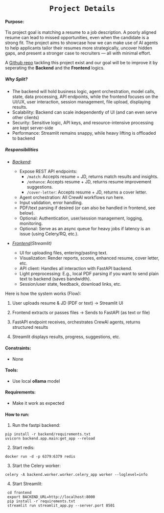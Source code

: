 # <center>**`Project Details`**</center>

#### **Purpose**:

Tis project goal is matching a resume to a job description. A poorly aligned resume can lead to missed opportunities, even when the candidate is a strong fit. The project aims to showcase how we can make use of AI agents to help applicants tailor their resumes more strategically, uncover hidden gaps, and present a stronger case to recruiters — all with minimal effort.

A [Github repo](https://github.com/vikrambhat2/MultiAgents-with-CrewAI-ResumeJDMatcher) tackling this project exist and our goal will be to improve it by seperating the **Backend** and the **Frontend** logics.

##### **Why Split**?

 - The backend will hold business logic, agent orchestration, model calls, state, data processing, API endpoints, while the frontend focuses on the UI/UX, user interaction, session management, file upload, displaying results.
 - Scalability: Backend can scale independently of UI (and can even serve other clients)
 - Security: Sensitive logic, API keys, and resource-intensive processing are kept server-side
 - Performance: Streamlit remains snappy, while heavy lifting is offloaded to backend
 
##### **Responsibilities**

  - *<u>Backend</u>*: 
    - Expose REST API endpoints:
        - `/match`: Accepts resume + JD, returns match results and insights.
        - `/enhance`: Accepts resume + JD, returns resume improvement suggestions.
        - `/cover-letter`: Accepts resume + JD, returns a cover letter.
    - Agent orchestration: All CrewAI workflows run here.
    - Input validation, error handling.
    - PDF/text parsing if desired (or can also be handled in frontend, see below).
    - Optional: Authentication, user/session management, logging, monitoring.
    - Optional: Serve as an async queue for heavy jobs if latency is an issue (using Celery/RQ, etc.).
 
 - *<u>Frontend</u>(Streamlit)*
    - UI for uploading files, entering/pasting text.
    - Visualization: Render reports, scores, enhanced resume, cover letter, etc.
    - API client: Handles all interaction with FastAPI backend.
    - Light preprocessing: E.g., local PDF parsing if you want to send plain text to backend (saves bandwidth).
    - Session/user state, feedback, download links, etc.

Here is how the system works (Flow):

 1. User uploads resume & JD (PDF or text) → Streamlit UI

 2. Frontend extracts or passes files → Sends to FastAPI (as text or file)

 3. FastAPI endpoint receives, orchestrates CrewAI agents, returns structured results

 4. Streamlit displays results, progress, suggestions, etc.

#### **Constraints**:

 - None


#### **Tools**:

 - Use local **ollama** model

#### **Requirements**:
 - Make it work as expected

#### How to run:

 1. Run the fastpi backend:
 ```
 pip install -r backend/requirements.txt
 uvicorn backend.app.main:get_app --reload
 ```

  2. Start redis:
 ```
 docker run -d -p 6379:6379 redis
 ```

  3. Start the Celery worker:
 ```
 celery -A backend.worker.worker.celery_app worker --loglevel=info
 ```

  4. Start Streamlit:
 ```
  cd frontend
  export BACKEND_URL=http://localhost:8000
  pip install -r requirements.txt
  streamlit run streamlit_app.py --server.port 8501
 ```
